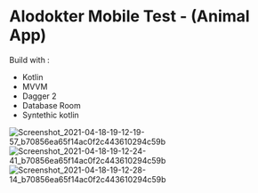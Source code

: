 # Alodokter Mobile Test - (Animal App)

Build with : 
- Kotlin
- MVVM
- Dagger 2
- Database Room
- Syntethic kotlin

![Screenshot_2021-04-18-19-12-19-57_b70856ea65f14ac0f2c443610294c59b](https://user-images.githubusercontent.com/55827878/115145264-e1391180-a07a-11eb-880e-2f6b6c7cc887.jpg)
![Screenshot_2021-04-18-19-12-24-41_b70856ea65f14ac0f2c443610294c59b](https://user-images.githubusercontent.com/55827878/115145269-e4340200-a07a-11eb-93da-48e96cfc18fc.jpg)
![Screenshot_2021-04-18-19-12-28-14_b70856ea65f14ac0f2c443610294c59b](https://user-images.githubusercontent.com/55827878/115145270-e6965c00-a07a-11eb-9957-0f788b41dcd8.jpg)
